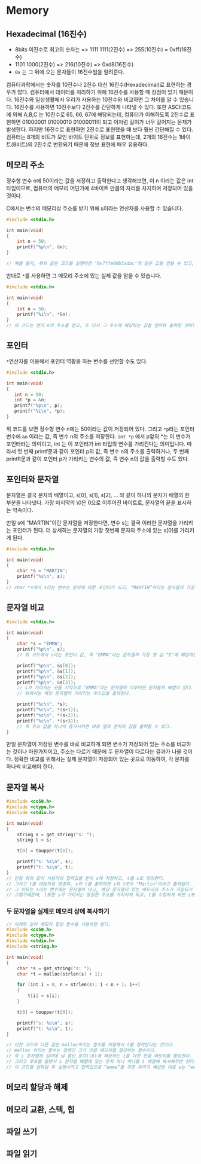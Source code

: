 # Memory

## Hexadecimal (16진수)

- 8bits 이진수로 최고의 숫자는 => 1111 1111(2진수) => 255(10진수) = 0xff(16진수)
- 1101 1000(2진수) => 216(10진수) => 0xd8(16진수)
- `0x` 는 그 뒤에 오는 문자들이 16진수임을 알려준다.

컴퓨터과학에서는 숫자를 10진수나 2진수 대신 16진수(Hexadecimal)로 표현하는 경우가 많다. 컴퓨터에서 데이터를 처리하기 위해 16진수를 사용할 때 장점이 있기 때문이다. 16진수와 일상생활에서 우리가 사용하는 10진수와 비교하면 그 차이를 알 수 있습니다. 16진수를 사용하면 10진수보다 2진수를 간단하게 나타낼 수 있다.
또한 ASCII코드에 의해 A,B,C 는 10진수로 65, 66, 67에 해당되는데, 컴퓨터가 이해하도록 2진수로 표현하면 01000001 01000010 01000011이 되고 이처럼 길이가 너무 길어지는 문제가 발생한다. 하지만 16진수로 표현하면 2진수로 표현했을 때 보다 훨씬 간단해질 수 있다. 컴퓨터는 8개의 비트가 모인 바이트 단위로 정보를 표현하는데, 2개의 16진수는 1바이트(8비트)의 2진수로 변환되기 때문에 정보 표현에 매우 유용하다.

## 메모리 주소

정수형 변수 n에 50이라는 값을 저장하고 출력한다고 생각해보면, 이 n 이라는 값은 int 타입이므로, 컴퓨터의 메모리 어딘가에 4바이트 만큼의 자리를 차지하며 저장되어 있을 것이다.

C에서는 변수의 메모리상 주소를 받기 위해 `&`이라는 연산자를 사용할 수 있습니다.

```c
#include <stdio.h>

int main(void)
{
    int n = 50;
    printf("%p\n", &n);
}

// 예를 들어, 위와 같은 코드를 실행하면 ‘0x7ffe00b3adbc’와 같은 값을 얻을 수 있고, 이는 변수 n의  16진법으로 표현된 메모리의 주소이다.
```

반대로 `*`를 사용하면 그 메모리 주소에 있는 실제 값을 얻을 수 있습니다.

```c
#include <stdio.h>

int main(void)
{
    int n = 50;
    printf("%i\n", *&n);
}
// 위 코드는 먼저 n의 주소를 얻고, 또 다시 그 주소에 해당하는 값을 얻어와 출력한 것이므로 결국 ‘50’이라는 값이 출력이 된다.
```

## 포인터

`*`연산자를 이용해서 포인터 역활을 하는 변수를 선언할 수도 있다.

```c
#include <stdio.h>

int main(void)
{
   int n = 50;
   int *p = &n;
   printf("%p\n", p);
   printf("%i\n", *p);
}

```

위 코드를 보면 정수형 변수 n에는 50이라는 값이 저장되어 있다.
그리고 `*p`라는 포인터 변수에 `&n` 이라는 값, 즉 변수 n의 주소를 저장한다.
`int *p` 에서 p앞의 \*는 이 변수가 포인터라는 의미이고, int 는 이 포인터가 int 타입의 변수를 가리킨다는 의미입니다.
따라서 첫 번째 printf문과 같이 포인터 p의 값, 즉 변수 n의 주소를 출력하거나, 두 번째 printft문과 같이 포인터 p가 가리키는 변수의 값, 즉 변수 n의 값을 출력할 수도 있다.

## 포인터와 문자열

문자열은 결국 문자의 배열이고, s[0], s[1], s[2], … 와 같이 하나의 문자가 배열의 한 부분을 나타낸다.
가장 마지막의 \0은 0으로 이루어진 바이트로, 문자열의 끝을 표시하는 약속이다.

만일 s에 "MARTIN"이란 문자열을 저장한다면, 변수 s는 결국 이러한 문자열을 가리키는 포인터가 된다. 더 상세히는 문자열의 가장 첫번째 문자의 주소에 있는 s[0]를 가리키게 된다.

```c
#include <stdio.h>

int main(void)
{
    char *s = "MARTIN";
    printf("%s\n", s);
}
// char *s에서 s라는 변수는 문자에 대한 포인터가 되고, “MARTIN”이라는 문자열의 가장 첫 번째 값을 저장하기 때문
```

## 문자열 비교

```c
#include <stdio.h>

int main(void)
{
    char *s = "EMMA";
    printf("%p\n", s);
    // 위 코드에서 s라는 포인터 값, 즉 "EMMA"라는 문자열의 가장 첫 값 "E"에 해당하는 메모리 주소를 출력하게 된다.

    printf("%p\n", &s[0]);
    printf("%p\n", &s[1]);
    printf("%p\n", &s[2]);
    printf("%p\n", &s[3]);
    // s가 가리키는 곳을 시작으로 "EMMA"라는 문자열이 이루어진 문자들의 배열이 있다.
    // 위에서는 해당 문자열이 가리키는 주소값을 출력한다.

    printf("%c\n", *s);
    printf("%c\n", *(s+1));
    printf("%c\n", *(s+2));
    printf("%c\n", *(s+3));
    // 즉 주소 값을 하나씩 증가시키면 바로 옆의 문자의 값을 출력할 수 있다.
}
```

만일 문자열이 저장된 변수를 바로 비교하게 되면 변수가 저장되어 있는 주소를 비교하는 것이나 마찬가지이고, 주소는 다르기 때문에 두 문자열이 다르다는 결과가 나올 것이다.
정확한 비교를 위해서는 실제 문자열이 저장되어 있는 곳으로 이동하여, 각 문자를 하나씩 비교해야 한다.

## 문자열 복사

```c
#include <cs50.h>
#include <ctype.h>
#include <stdio.h>

int main(void)
{
    string s = get_string("s: ");
    string t = s;

    t[0] = toupper(t[0]);

    printf("s: %s\n", s);
    printf("t: %s\n", t);
}
// 만일 위와 같이 사용자의 입력값을 받아 s에 저장하고, t를 s로 정의한다.
// 그리고 t를 대문자로 변경후, s와 t를 출력하면 s와 t모두 "Martin"이라고 출력된다. ("martin" 입력)
// 그 이유는 s라는 변수에는 문자열이 아닌, 해당 문자열이 있는 메모리의 주소가 저장되기 때문이다. <string s는 chat *s와 동일하다.>
// 그렇기때문에, t또한 s가 가리키는 동일한 주소를 가리키게 되고, t를 수정하게 되면 s또한 수정되는 것이다.
```

### 두 문자열을 실제로 메모리 상에 복사하기

```c
// 아래와 같이 메모리 할당 함수를 사용하면 된다.
#include <cs50.h>
#include <ctype.h>
#include <stdio.h>
#include <string.h>

int main(void)
{
    char *s = get_string("s: ");
    char *t = malloc(strlen(s) + 1);

    for (int i = 0, n = strlen(s); i < n + 1; i++)
    {
        t[i] = s[i];
    }

    t[0] = toupper(t[0]);

    printf("s: %s\n", s);
    printf("t: %s\n", t);
}

// 이전 코드와 다른 점은 malloc이라는 함수를 이용해서 t를 정의한다는 것이다.
// malloc 이라는 함수는 정해진 크기 만큼 메모리를 할당하는 함수이다.
// 즉 s 문자열의 길이에 널 종단 문자(\0)에 해당하는 1을 더한 만큼 메모리를 할당한다.
// 그리고 루프를 돌면서 s 문자열 배열에 있는 문자 하나 하나를 t 배열에 복사해주면 된다.
// 이 코드를 컴파일 후 실행시키고 입력값으로 “emma”를 주면 우리가 예상한 대로 s는 “emma”가, t는 “Emma”가 출력되게 된다.
```

## 메모리 할당과 해제

## 메모리 교환, 스텍, 힙

## 파일 쓰기

## 파일 읽기
